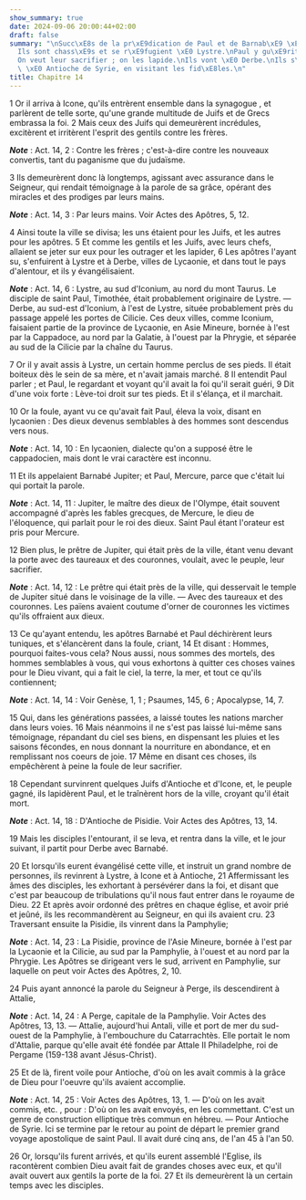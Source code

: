 ```yaml
---
show_summary: true
date: 2024-09-06 20:00:44+02:00
draft: false
summary: "\nSucc\xE8s de la pr\xE9dication de Paul et de Barnab\xE9 \xE0 Iconium.\n\
  Ils sont chass\xE9s et se r\xE9fugient \xE0 Lystre.\nPaul y gu\xE9rit un boiteux.\n\
  On veut leur sacrifier ; on les lapide.\nIls vont \xE0 Derbe.\nIls s\u2019en retournent\
  \ \xE0 Antioche de Syrie, en visitant les fid\xE8les.\n"
title: Chapitre 14
---
```





1 Or il arriva à Icone, qu'ils entrèrent ensemble dans la synagogue , et parlèrent de telle sorte, qu'une grande multitude de Juifs et de Grecs embrassa la foi. 2 Mais ceux des Juifs qui demeurèrent incrédules, excitèrent et irritèrent l'esprit des gentils contre les frères.

***Note*** :  Act. 14, 2 : Contre les frères ; c'est-à-dire contre les nouveaux convertis, tant du paganisme que du judaïsme.

3 Ils demeurèrent donc là longtemps, agissant avec assurance dans le Seigneur, qui rendait témoignage à la parole de sa grâce, opérant des miracles et des prodiges par leurs mains.

***Note*** :  Act. 14, 3 : Par leurs mains. Voir Actes des Apôtres, 5, 12.

4 Ainsi toute la ville se divisa; les uns étaient pour les Juifs, et les autres pour les apôtres. 5 Et comme les gentils et les Juifs, avec leurs chefs, allaient se jeter sur eux pour les outrager et les lapider, 6 Les apôtres l'ayant su, s'enfuirent à Lystre et à Derbe, villes de Lycaonie, et dans tout le pays d'alentour, et ils y évangélisaient.

***Note*** :  Act. 14, 6 : Lystre, au sud d'Iconium, au nord du mont Taurus. Le disciple de saint Paul, Timothée, était probablement originaire de Lystre. ― Derbe, au sud-est d'Iconium, à l'est de Lystre, située probablement près du passage appelé les portes de Cilicie. Ces deux villes, comme Iconium, faisaient partie de la province de Lycaonie, en Asie Mineure, bornée à l'est par la Cappadoce, au nord par la Galatie, à l'ouest par la Phrygie, et séparée au sud de la Cilicie par la chaîne du Taurus.


7 Or il y avait assis à Lystre, un certain homme perclus de ses pieds. Il était boiteux dès le sein de sa mère, et n'avait jamais marché. 8 Il entendit Paul parler ; et Paul, le regardant et voyant qu'il avait la foi qu'il serait guéri, 9 Dit d'une voix forte : Lève-toi droit sur tes pieds. Et il s'élança, et il marchait.


10 Or la foule, ayant vu ce qu'avait fait Paul, éleva la voix, disant en lycaonien : Des dieux devenus semblables à des hommes sont descendus vers nous.

***Note*** :  Act. 14, 10 : En lycaonien, dialecte qu'on a supposé être le cappadocien, mais dont le vrai caractère est inconnu.

11 Et ils appelaient Barnabé Jupiter; et Paul, Mercure, parce que c'était lui qui portait la parole.

***Note*** :  Act. 14, 11 : Jupiter, le maître des dieux de l'Olympe, était souvent accompagné d'après les fables grecques, de Mercure, le dieu de l'éloquence, qui parlait pour le roi des dieux. Saint Paul étant l'orateur est pris pour Mercure.

12 Bien plus, le prêtre de Jupiter, qui était près de la ville, étant venu devant la porte avec des taureaux et des couronnes, voulait, avec le peuple, leur sacrifier.

***Note*** :  Act. 14, 12 : Le prêtre qui était près de la ville, qui desservait le temple de Jupiter situé dans le voisinage de la ville. ― Avec des taureaux et des couronnes. Les païens avaient coutume d'orner de couronnes les victimes qu'ils offraient aux dieux.

13 Ce qu'ayant entendu, les apôtres Barnabé et Paul déchirèrent leurs tuniques, et s'élancèrent dans la foule, criant, 14 Et disant : Hommes, pourquoi faites-vous cela? Nous aussi, nous sommes des mortels, des hommes semblables à vous, qui vous exhortons à quitter ces choses vaines pour le Dieu vivant, qui a fait le ciel, la terre, la mer, et tout ce qu'ils contiennent;

***Note*** :  Act. 14, 14 : Voir Genèse, 1, 1 ; Psaumes, 145, 6 ; Apocalypse, 14, 7.

15 Qui, dans les générations passées, a laissé toutes les nations marcher dans leurs voies. 16 Mais néanmoins il ne s'est pas laissé lui-même sans témoignage, répandant du ciel ses biens, en dispensant les pluies et les saisons fécondes, en nous donnant la nourriture en abondance, et en remplissant nos coeurs de joie. 17 Même en disant ces choses, ils empêchèrent à peine la foule de leur sacrifier.


18 Cependant survinrent quelques Juifs d'Antioche et d'Icone, et, le peuple gagné, ils lapidèrent Paul, et le traînèrent hors de la ville, croyant qu'il était mort.

***Note*** :  Act. 14, 18 : D'Antioche de Pisidie. Voir Actes des Apôtres, 13, 14.

19 Mais les disciples l'entourant, il se leva, et rentra dans la ville, et le jour suivant, il partit pour Derbe avec Barnabé.


20 Et lorsqu'ils eurent évangélisé cette ville, et instruit un grand nombre de personnes, ils revinrent à Lystre, à Icone et à Antioche, 21 Affermissant les âmes des disciples, les exhortant à persévérer dans la foi, et disant que c'est par beaucoup de tribulations qu'il nous faut entrer dans le royaume de Dieu. 22 Et après avoir ordonné des prêtres en chaque église, et avoir prié et jeûné, ils les recommandèrent au Seigneur, en qui ils avaient cru. 23 Traversant ensuite la Pisidie, ils vinrent dans la Pamphylie;

***Note*** :  Act. 14, 23 : La Pisidie, province de l'Asie Mineure, bornée à l'est par la Lycaonie et la Cilicie, au sud par la Pamphylie, à l'ouest et au nord par la Phrygie. Les Apôtres se dirigeant vers le sud, arrivent en Pamphylie, sur laquelle on peut voir Actes des Apôtres, 2, 10.

24 Puis ayant annoncé la parole du Seigneur à Perge, ils descendirent à Attalie,

***Note*** :  Act. 14, 24 : A Perge, capitale de la Pamphylie. Voir Actes des Apôtres, 13, 13. ― Attalie, aujourd'hui Antali, ville et port de mer du sud-ouest de la Pamphylie, à l'embouchure du Catarrachtès. Elle portait le nom d'Attalie, parque qu'elle avait été fondée par Attale II Philadelphe, roi de Pergame (159-138 avant Jésus-Christ).


25 Et de là, firent voile pour Antioche, d'où on les avait commis à la grâce de Dieu pour l'oeuvre qu'ils avaient accomplie.

***Note*** :  Act. 14, 25 : Voir Actes des Apôtres, 13, 1. ― D'où on les avait commis, etc. , pour : D'où on les avait envoyés, en les commettant. C'est un genre de construction elliptique très commun en hébreu. ― Pour Antioche de Syrie. Ici se termine par le retour au point de départ le premier grand voyage apostolique de saint Paul. Il avait duré cinq ans, de l'an 45 à l'an 50.


26 Or, lorsqu'ils furent arrivés, et qu'ils eurent assemblé l'Eglise, ils racontèrent combien Dieu avait fait de grandes choses avec eux, et qu'il avait ouvert aux gentils la porte de la foi. 27 Et ils demeurèrent là un certain temps avec les disciples.

